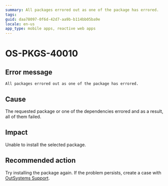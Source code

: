 ```yaml
---
summary: All packages errored out as one of the package has errored.
tags:
guid: daa78097-0f6d-42d7-aa9b-b114bb05ba9e
locale: en-us
app_type: mobile apps, reactive web apps
---
```


# OS-PKGS-40010

## Error message

`All packages errored out as one of the package has errored.`

## Cause

The requested package or one of the dependencies errored and as a result, all of them failed.

## Impact

Unable to install the selected package.

## Recommended action

Try installing the package again.
If the problem persists, create a case with [OutSystems Support](https://www.outsystems.com/support/portal/open-support-case?ErrorCode=OS-PKGS-40010).
